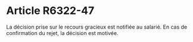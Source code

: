 # Article R6322-47

  
La décision prise sur le recours gracieux est notifiée au salarié. En cas de confirmation du rejet, la décision est motivée.